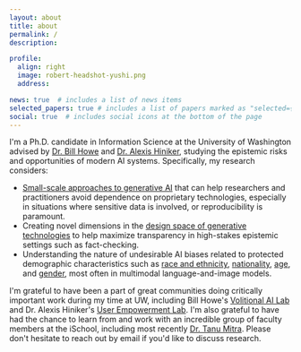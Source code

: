 ```yaml
---
layout: about
title: about
permalink: /
description:

profile:
  align: right
  image: robert-headshot-yushi.png
  address: 

news: true  # includes a list of news items
selected_papers: true # includes a list of papers marked as "selected={true}"
social: true  # includes social icons at the bottom of the page
---
```


I'm a Ph.D. candidate in Information Science at the University of Washington advised by [Dr. Bill Howe](https://faculty.washington.edu/billhowe/) and [Dr. Alexis Hiniker](https://www.alexishiniker.com/), studying the epistemic risks and opportunities of modern AI systems. Specifically, my research considers: 

* [Small-scale approaches to generative AI](https://arxiv.org/pdf/2405.16820) that can help researchers and practitioners avoid dependence on proprietary technologies, especially in situations where sensitive data is involved, or reproducibility is paramount.
* Creating novel dimensions in the [design space of generative technologies](https://arxiv.org/pdf/2405.15985) to help maximize transparency in high-stakes epistemic settings such as fact-checking.
* Understanding the nature of undesirable AI biases related to protected demographic characteristics such as [race and ethnicity](https://arxiv.org/pdf/2205.10764.pdf), [nationality](https://arxiv.org/pdf/2207.00691.pdf), [age](https://arxiv.org/pdf/2205.11378.pdf), and [gender](https://dl.acm.org/doi/pdf/10.1145/3593013.3594072), most often in multimodal language-and-image models.

I'm grateful to have been a part of great communities doing critically important work during my time at UW, including Bill Howe's [Volitional AI Lab](https://billhowelab.github.io/) and Dr. Alexis Hiniker's [User Empowerment Lab](https://www.userempowerment.org/). I'm also grateful to have had the chance to learn from and work with an incredible group of faculty members at the iSchool, including most recently [Dr. Tanu Mitra](https://faculty.washington.edu/tmitra/). Please don't hesitate to reach out by email if you'd like to discuss research.